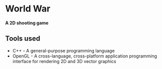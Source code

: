 # World War
#### A 2D shooting game

## Tools used

* C++ - A general-purpose programming language
* OpenGL - A cross-language, cross-platform application programming interface for rendering 2D and 3D vector graphics